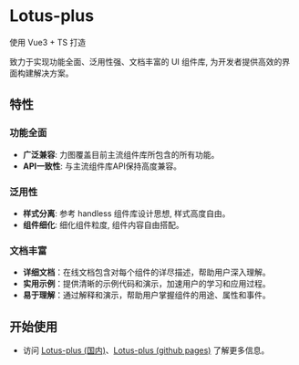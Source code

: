 # Lotus-plus

使用 Vue3 + TS 打造

致力于实现功能全面、泛用性强、文档丰富的 UI 组件库, 为开发者提供高效的界面构建解决方案。

## 特性

### 功能全面
- **广泛兼容**: 力图覆盖目前主流组件库所包含的所有功能。
- **API一致性**: 与主流组件库API保持高度兼容。

### 泛用性
- **样式分离**: 参考 handless 组件库设计思想, 样式高度自由。
- **组件细化**: 细化组件粒度, 组件内容自由搭配。

### 文档丰富
- **详细文档**：在线文档包含对每个组件的详尽描述，帮助用户深入理解。
- **实用示例**：提供清晰的示例代码和演示，加速用户的学习和应用过程。
- **易于理解**：通过解释和演示，帮助用户掌握组件的用途、属性和事件。

## 开始使用

- 访问 [Lotus-plus (国内)](http://lotus-plus.rooon-k.top)、[Lotus-plus (github pages)](https://rooon-k.github.io/lotus-plus/) 了解更多信息。
